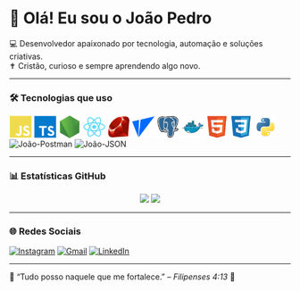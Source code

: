 # 👋 Olá! Eu sou o João Pedro

💻 Desenvolvedor apaixonado por tecnologia, automação e soluções criativas.  
✝️ Cristão, curioso e sempre aprendendo algo novo.

---

### 🛠️ Tecnologias que uso

<div>
  <img align="center" alt="João-Js" height="40" width="40" src="https://raw.githubusercontent.com/devicons/devicon/master/icons/javascript/javascript-plain.svg">
  <img align="center" alt="João-Ts" height="40" width="40" src="https://raw.githubusercontent.com/devicons/devicon/master/icons/typescript/typescript-plain.svg">
  <img align="center" alt="João-Node" height="40" width="40" src="https://raw.githubusercontent.com/devicons/devicon/master/icons/nodejs/nodejs-original.svg">
  <img align="center" alt="João-React" height="40" width="40" src="https://raw.githubusercontent.com/devicons/devicon/master/icons/react/react-original.svg">
  <img align="center" alt="João-Ruby" height="40" width="40" src="https://raw.githubusercontent.com/devicons/devicon/master/icons/ruby/ruby-original.svg">
  <img align="center" alt="João-Vite" height="40" width="40" src="https://raw.githubusercontent.com/devicons/devicon/master/icons/vite/vite-original.svg">
  <img align="center" alt="João-PostgreSQL" height="40" width="40" src="https://raw.githubusercontent.com/devicons/devicon/master/icons/postgresql/postgresql-original.svg">
  <img align="center" alt="João-Docker" height="40" width="40" src="https://raw.githubusercontent.com/devicons/devicon/master/icons/docker/docker-original.svg">
  <img align="center" alt="João-HTML" height="40" width="40" src="https://raw.githubusercontent.com/devicons/devicon/master/icons/html5/html5-original.svg">
  <img align="center" alt="João-CSS" height="40" width="40" src="https://raw.githubusercontent.com/devicons/devicon/master/icons/css3/css3-original.svg">
  <img align="center" alt="João-Python" height="40" width="40" src="https://raw.githubusercontent.com/devicons/devicon/master/icons/python/python-original.svg">
  <img align="center" alt="João-Postman" height="40" width="40" src="https://www.vectorlogo.zone/logos/getpostman/getpostman-icon.svg">
  <img align="center" alt="João-JSON" height="40" width="40" src="https://www.vectorlogo.zone/logos/json/json-icon.svg">
</div>

---

### 📊 Estatísticas GitHub

<div align="center">
  <img height="170em" src="https://github-readme-stats.vercel.app/api?username=heyjoaopedro&show_icons=true&theme=dark&cache_seconds=1200" />
  <img height="170em" src="https://github-readme-stats.vercel.app/api/top-langs/?username=heyjoaopedro&layout=compact&theme=dark&cache_seconds=1200" />
</div>

---

### 🌐 Redes Sociais

<div align="left">
  <a href="https://instagram.com/heyyjoao_dev" target="_blank">
    <img src="https://img.shields.io/badge/-Instagram-%23E4405F?style=for-the-badge&logo=instagram&logoColor=white" alt="Instagram"/></a>
  <a href="mailto:pedrojoaobakuri@gmail.com" target="_blank">
    <img src="https://img.shields.io/badge/-Gmail-%23333?style=for-the-badge&logo=gmail&logoColor=white" alt="Gmail"/></a>
  <a href="https://www.linkedin.com/in/jo%C3%A3o-pedro-c-brito-1831b4284" target="_blank">
    <img src="https://img.shields.io/badge/-LinkedIn-%230077B5?style=for-the-badge&logo=linkedin&logoColor=white" alt="LinkedIn"/></a>
</div>

---

💬 “Tudo posso naquele que me fortalece.” – *Filipenses 4:13* 🙏
